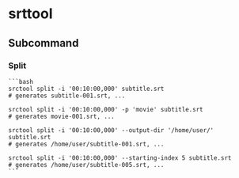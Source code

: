 # srttool

## Subcommand

### Split
``````
```bash
srctool split -i '00:10:00,000' subtitle.srt
# generates subtitle-001.srt, ...

srctool split -i '00:10:00,000' -p 'movie' subtitle.srt
# generates movie-001.srt, ...

srctool split -i '00:10:00,000' --output-dir '/home/user/' subtitle.srt
# generates /home/user/subtitle-001.srt, ...

srctool split -i '00:10:00,000' --starting-index 5 subtitle.srt
# generates /home/user/subtitle-005.srt, ...
```

